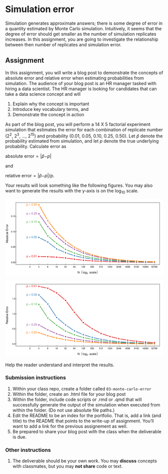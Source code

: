 Simulation error
================

Simulation generates approximate answers; there is some degree of error
in a quantity estimated by Monte Carlo simulation. Intuitively, it seems
that the degree of error should get smaller as the number of simulation
replicates increases. In this assignment, you are going to investigate
the relationship between then number of replicates and simulation error.

Assignment
----------

In this assignment, you will write a blog post to demonstrate the
concepts of absolute error and relative error when estimating
probabilities from simulation. The audience of your blog post is an HR
manager tasked with hiring a data scientist. The HR manager is looking
for candidates that can take a data science concept and will

1.  Explain why the concept is important
2.  Introduce key vocabulary terms, and
3.  Demonstrate the concept in action

As part of the blog post, you will perform a 14 X 5 factorial experiment
simulation that estimates the error for each combination of replicate
number (2<sup>2</sup>, 2<sup>3</sup>, …, 2<sup>15</sup>) and probability
(0.01, 0.05, 0.10, 0.25, 0.50). Let *p̂* denote the probability estimated
from simulation, and let *p* denote the true underlying probability.
Calculate error as

absolute error = \|*p̂*−*p*\|

and

relative error = \|*p̂*−*p*\|/*p*.

Your results will look something like the following figures. You may
also want to generate the results with the y-axis is on the
log<sub>10</sub> scale.

![](./assets/absolute-error.svg)

![](./assets/relative-error.svg)

Help the reader understand and interpret the results.

### Submission instructions

1.  Within your class repo, create a
    folder called `03-monte-carlo-error`
2.  Within the folder, create an .html file for your blog post
3.  Within the folder, include code scripts or .rmd or .qmd that will successfully generate the output of the
    simulation when executed from within the folder. (Do not use
    absolute file paths.)
4.  Edit the README to be an index for the portfolio. That is, add a
    link (and title) to the README that points to the write-up of
    assignment. You’ll want to add a link for the previous assignement
    as well.
5.  Be prepared to share your blog post with the class when the
    deliverable is due.

### Other instructions

1.  The deliverable should be your own work. You may **discuss**
    concepts with classmates, but you may **not share** code or text.
